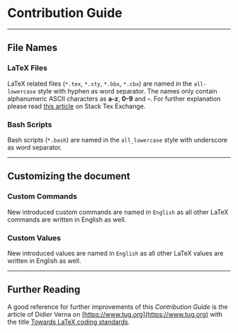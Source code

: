 # Contribution Guide

---

## File Names

### LaTeX Files

LaTeX related files (`*.tex`, `*.sty`, `*.bbx`, `*.cbx`) are named in the `all-lowercase` style with hyphen as word separator. The names only contain alphanumeric ASCII characters as **a-z**, **0-9** and **-**. For further explanation please read [this article](https://tex.stackexchange.com/questions/12174/naming-latex-files-best-practice) on Stack Tex Exchange.

### Bash Scripts

Bash scripts (`*.bash`) are named in the `all_lowercase` style with underscore as word separator.

---

## Customizing the document

### Custom Commands

New introduced custom commands are named in `English` as all other LaTeX commands are written in English as well.

### Custom Values

New introduced values are named in `English` as all other LaTeX values are written in English as well.

---

## Further Reading

A good reference for further improvements of this *Contribution Guide* is the article of Didier Verna on [https://www.tug.org](https://www.tug.org) with the title [Towards LaTeX coding standards](https://www.tug.org/TUGboat/tb32-3/tb102verna.pdf).
